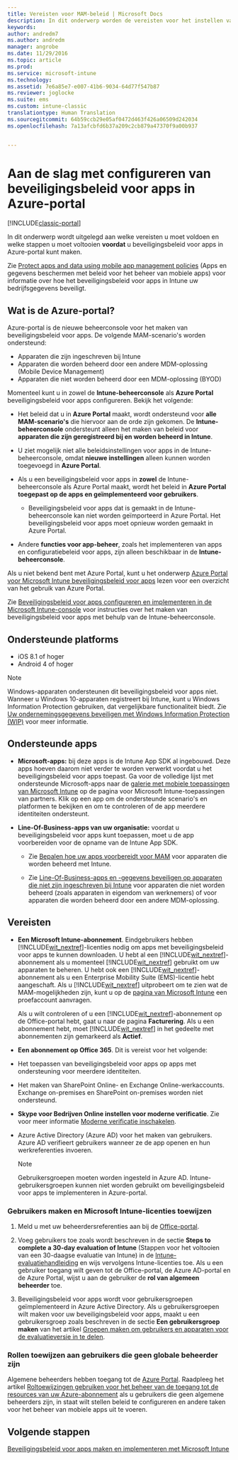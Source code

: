 ```yaml
---
title: Vereisten voor MAM-beleid | Microsoft Docs
description: In dit onderwerp worden de vereisten voor het instellen van gebruikers beschreven voordat u MAM-beleid (Mobile App Management) kunt maken.
keywords: 
author: andredm7
ms.author: andredm
manager: angrobe
ms.date: 11/29/2016
ms.topic: article
ms.prod: 
ms.service: microsoft-intune
ms.technology: 
ms.assetid: 7e6a85e7-e007-41b6-9034-64d77f547b87
ms.reviewer: joglocke
ms.suite: ems
ms.custom: intune-classic
translationtype: Human Translation
ms.sourcegitcommit: 64b59ccb29e05af0472d463f426a06509d242034
ms.openlocfilehash: 7a13afcbfd6b37a209c2cb879a47370f9a00b937


---
```


# <a name="get-ready-to-configure-app-protection-policies-in-the-azure-portal"></a>Aan de slag met configureren van beveiligingsbeleid voor apps in Azure-portal

[!INCLUDE[classic-portal](../includes/classic-portal.md)]

In dit onderwerp wordt uitgelegd aan welke vereisten u moet voldoen en welke stappen u moet voltooien **voordat** u beveiligingsbeleid voor apps in Azure-portal kunt maken.

Zie [Protect apps and data using mobile app management policies](protect-apps-and-data-with-microsoft-intune.md) (Apps en gegevens beschermen met beleid voor het beheer van mobiele apps) voor informatie over hoe het beveiligingsbeleid voor apps in Intune uw bedrijfsgegevens beveiligt.

## <a name="what-is-the-azure-portal"></a>Wat is de Azure-portal?

Azure-portal is de nieuwe beheerconsole voor het maken van beveiligingsbeleid voor apps. De volgende MAM-scenario's worden ondersteund:
- Apparaten die zijn ingeschreven bij Intune
- Apparaten die worden beheerd door een andere MDM-oplossing (Mobile Device Management)
- Apparaten die niet worden beheerd door een MDM-oplossing (BYOD)

Momenteel kunt u in zowel de **Intune-beheerconsole** als **Azure Portal** beveiligingsbeleid voor apps configureren.  Bekijk het volgende:

* Het beleid dat u in **Azure Portal** maakt, wordt ondersteund voor **alle MAM-scenario's** die hiervoor aan de orde zijn gekomen. De **Intune-beheerconsole** ondersteunt alleen het maken van beleid voor **apparaten die zijn geregistreerd bij en worden beheerd in Intune**.

* U ziet mogelijk niet alle beleidsinstellingen voor apps in de Intune-beheerconsole, omdat **nieuwe instellingen** alleen kunnen worden toegevoegd in **Azure Portal**.

* Als u een beveiligingsbeleid voor apps in **zowel** de Intune-beheerconsole als Azure Portal maakt, wordt het beleid in **Azure Portal toegepast op de apps en geïmplementeerd voor gebruikers**.
    * Beveiligingsbeleid voor apps dat is gemaakt in de Intune-beheerconsole kan niet worden geïmporteerd in Azure Portal.  Het beveiligingsbeleid voor apps moet opnieuw worden gemaakt in Azure Portal.


* Andere **functies voor app-beheer**, zoals het implementeren van apps en configuratiebeleid voor apps, zijn alleen beschikbaar in de **Intune-beheerconsole**.


Als u niet bekend bent met Azure Portal, kunt u het onderwerp [Azure Portal voor Microsoft Intune beveiligingsbeleid voor apps](azure-portal-for-microsoft-intune-mam-policies.md) lezen voor een overzicht van het gebruik van Azure Portal.

Zie [Beveiligingsbeleid voor apps configureren en implementeren in de Microsoft Intune-console](configure-and-deploy-mobile-application-management-policies-in-the-microsoft-intune-console.md) voor instructies over het maken van beveiligingsbeleid voor apps met behulp van de Intune-beheerconsole.


##  <a name="supported-platforms"></a>Ondersteunde platforms
- iOS 8.1 of hoger
- Android 4 of hoger

>[!NOTE]
>Windows-apparaten ondersteunen dit beveiligingsbeleid voor apps niet. Wanneer u Windows 10-apparaten registreert bij Intune, kunt u Windows Information Protection gebruiken, dat vergelijkbare functionaliteit biedt. Zie [Uw ondernemingsgegevens beveiligen met Windows Information Protection (WIP)](https://technet.microsoft.com/en-us/itpro/windows/keep-secure/protect-enterprise-data-using-wip) voor meer informatie.

##  <a name="supported-apps"></a>Ondersteunde apps
* **Microsoft-apps:** bij deze apps is de Intune App SDK al ingebouwd. Deze apps hoeven daarom niet verder te worden verwerkt voordat u het beveiligingsbeleid voor apps toepast.
Ga voor de volledige lijst met ondersteunde Microsoft-apps naar de [galerie met mobiele toepassingen van Microsoft Intune](https://www.microsoft.com/en-us/cloud-platform/microsoft-intune-apps) op de pagina voor Microsoft Intune-toepassingen van partners. Klik op een app om de ondersteunde scenario's en platformen te bekijken en om te controleren of de app meerdere identiteiten ondersteunt.

* **Line-Of-Business-apps van uw organisatie:** voordat u beveiligingsbeleid voor apps kunt toepassen, moet u de app voorbereiden voor de opname van de Intune App SDK.

  * Zie [Bepalen hoe uw apps voorbereidt voor MAM](decide-how-to-prepare-apps-for-mobile-application-management-with-microsoft-intune.md) voor apparaten die worden beheerd met Intune.

  * Zie [Line-Of-Business-apps en -gegevens beveiligen op apparaten die niet zijn ingeschreven bij Intune](protect-line-of-business-apps-and-data-on-devices-not-enrolled-in-microsoft-intune.md) voor apparaten die niet worden beheerd (zoals apparaten in eigendom van werknemers) of voor apparaten die worden beheerd door een andere MDM-oplossing.

## <a name="prerequisites"></a>Vereisten

-   **Een Microsoft Intune-abonnement**. Eindgebruikers hebben [!INCLUDE[wit_nextref](../includes/wit_nextref_md.md)]-licenties nodig om apps met beveiligingsbeleid voor apps te kunnen downloaden.
U hebt al een [!INCLUDE[wit_nextref](../includes/wit_nextref_md.md)]-abonnement als u momenteel [!INCLUDE[wit_nextref](../includes/wit_nextref_md.md)] gebruikt om uw apparaten te beheren. U hebt ook een [!INCLUDE[wit_nextref](../includes/wit_nextref_md.md)]-abonnement als u een Enterprise Mobility Suite (EMS)-licentie hebt aangeschaft. Als u [!INCLUDE[wit_nextref](../includes/wit_nextref_md.md)] uitprobeert om te zien wat de MAM-mogelijkheden zijn, kunt u op de [pagina van Microsoft Intune](http://www.microsoft.com/en-us/server-cloud/products/microsoft-intune/) een proefaccount aanvragen.

    Als u wilt controleren of u een [!INCLUDE[wit_nextref](../includes/wit_nextref_md.md)]-abonnement op de Office-portal hebt, gaat u naar de pagina **Facturering**.  Als u een abonnement hebt, moet [!INCLUDE[wit_nextref](../includes/wit_nextref_md.md)] in het gedeelte met abonnementen zijn gemarkeerd als **Actief**.

-   **Een abonnement op Office 365**. Dit is vereist voor het volgende:

  - Het toepassen van beveiligingsbeleid voor apps op apps met ondersteuning voor meerdere identiteiten.

  - Het maken van SharePoint Online- en Exchange Online-werkaccounts. Exchange on-premises en SharePoint on-premises worden niet ondersteund.

-   **Skype voor Bedrijven Online instellen voor moderne verificatie**. Zie voor meer informatie [Moderne verificatie inschakelen](http://social.technet.microsoft.com/wiki/contents/articles/34339.skype-for-business-online-enable-your-tenant-for-modern-authentication.aspx).


- Azure Active Directory (Azure AD) voor het maken van gebruikers. Azure AD verifieert gebruikers wanneer ze de app openen en hun werkreferenties invoeren.

    > [!NOTE]
    > Gebruikersgroepen moeten worden ingesteld in Azure AD. Intune-gebruikersgroepen kunnen niet worden gebruikt om beveiligingsbeleid voor apps te implementeren in Azure-portal.

### <a name="create-users-and-assign-microsoft-intune-licenses"></a>Gebruikers maken en Microsoft Intune-licenties toewijzen

1.  Meld u met uw beheerdersreferenties aan bij de [Office-portal](http://portal.office.com).

2.  Voeg gebruikers toe zoals wordt beschreven in de sectie **Steps to complete a 30-day evaluation of Intune** (Stappen voor het voltooien van een 30-daagse evaluatie van Intune) in de [Intune-evaluatiehandleiding](https://docs.microsoft.com/en-us/intune/understand-explore/get-started-with-a-30-day-trial-of-microsoft-intune) en wijs vervolgens Intune-licenties toe. Als u een gebruiker toegang wilt geven tot de Office-portal, de Azure AD-portal en de Azure Portal, wijst u aan de gebruiker de **rol van algemeen beheerder** toe.

5.  Beveiligingsbeleid voor apps wordt voor gebruikersgroepen geïmplementeerd in Azure Active Directory. Als u gebruikersgroepen wilt maken voor uw beveiligingsbeleid voor apps, maakt u een gebruikersgroep zoals beschreven in de sectie **Een gebruikersgroep maken** van het artikel [Groepen maken om gebruikers en apparaten voor de evaluatieversie in te delen](https://docs.microsoft.com/en-us/intune/understand-explore/get-started-with-a-30-day-trial-of-microsoft-intune-step-3).

### <a name="assign-roles-to-non-global-admin-users"></a>Rollen toewijzen aan gebruikers die geen globale beheerder zijn

Algemene beheerders hebben toegang tot de [Azure Portal](https://portal.azure.com).  Raadpleeg het artikel [Roltoewijzingen gebruiken voor het beheer van de toegang tot de resources van uw Azure-abonnement](https://azure.microsoft.com/en-us/documentation/articles/role-based-access-control-configure/) als u gebruikers die geen algemene beheerders zijn, in staat wilt stellen beleid te configureren en andere taken voor het beheer van mobiele apps uit te voeren.

## <a name="next-steps"></a>Volgende stappen
[Beveiligingsbeleid voor apps maken en implementeren met Microsoft Intune](create-and-deploy-mobile-app-management-policies-with-microsoft-intune.md)



<!--HONumber=Feb17_HO3-->


